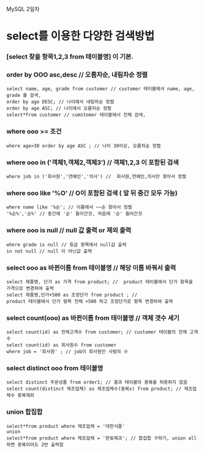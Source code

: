 
MySQL 2일차
# select를 이용한 다양한 검색방법

### [select 찾을 항목1,2,3 from 테이블명] 이 기본.

### order by OOO asc,desc // 오름차순, 내림차순 정렬
    select name, age, grade from customer // customer 테이블에서 name, age, grade 를 검색,
    order by age DESC; // 나이에서 내림차순 정렬
    order by age ASC; // 나이에서 오름차순 정렬
    select*from customer // cumstomer 테이블에서 전체 검색,
    
### where ooo >= 조건 
    where age>30 order by age ASC ; // 나이 30이상, 오름차순 정렬 
### where ooo in ('객체1,객체2,객체3') // 객체1,2,3 이 포함된 검색
    where job in ('회사원','연예인','의사') //  회사원,연예인,의사만 찾아서 정렬
### where ooo like '%O' // O이 포함된 검색 ( 앞 뒤 중간 모두 가능)
    where name like '%순'; // 이름에서 ~~순 찾아서 정렬
    '%순%','순%' // 중간에 '순' 들어간것, 처음에 '순' 들어간것
### where ooo is null // null 값 출력 or 제외 출력
    where grade is null // 등급 항목에서 null값 출력
    in not null // null 이 아닌값 출력
### select ooo as 바뀐이름 from 테이블명 // 해당 이름 바꿔서 출력
    select 제품명, 단가 as 가격 from product; //  product 테이블에서 단가 항목을 가격으로 변경하여 출력
    select 제품명,단가+500 as 조정단가 from product ; //
    product 테이블에서 단가 항목 전체 +500 하고 조정단가로 항목 변경하여 출력

### select count(ooo) as 바뀐이름 from 테이블명 // 객체 갯수 세기 
    select count(id) as 전체고객수 from customer; // customer 테이블의 전체 고객수
    select count(id) as 회사원수 from customer
    where job = '회사원' ; // job이 회사원인 사람의 수
### select distinct ooo from 테이블명 
    select distinct 주문상품 from order1; // 결과 테이블의 중복을 허용하지 않음
    select count(distinct 제조업체) as 제조업체수(중복x) from product; // 제조업체수 중복제외

### union 합집합
    select*from product where 제조업체 = '대한식품'
    union
    select*from product where 제조업체 = '한빛제과'; // 합집합 구하기, union all 하면 중복이어도 2번 출력함

    
